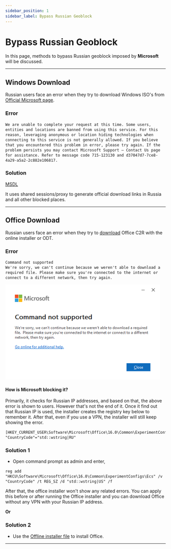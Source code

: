 ```yaml
---
sidebar_position: 1
sidebar_label: Bypass Russian Geoblock
---
```


# Bypass Russian Geoblock

In this page, methods to bypass Russian geoblock imposed by **Microsoft** will be discussed.

------------------------------------------------------------------------

## Windows Download

Russian users face an error when they try to download Windows ISO's from [Official Microsoft page](https://www.microsoft.com/software-download).

### Error

```         
We are unable to complete your request at this time. Some users, entities and locations are banned from using this service. For this reason, leveraging anonymous or location hiding technologies when connecting to this service is not generally allowed. If you believe that you encountered this problem in error, please try again. If the problem persists you may contact Microsoft Support – Contact Us page for assistance. Refer to message code 715-123130 and d37047d7-7ce8-4a29-a5a2-2c882e106817.
```

### Solution

[MSDL](https://msdl.gravesoft.dev/)

It uses shared sessions/proxy to generate official download links in Russia and all other blocked places.

------------------------------------------------------------------------

## Office Download

Russian users face an error when they try to [download](../download_windows_office/office_c2r_links) Office C2R with the online installer or ODT.

### Error

```
Command not supported
We're sorry, we can't continue because we weren't able to download a required file. Please make sure you're connected to the internet or connect to a different network, then try again.
```

![](office_download_error_in_russia.png)

#### How is Microsoft blocking it?

Primarily, it checks for Russian IP addresses, and based on that, the above error is shown to users. However that's not the end of it. Once it find out that Russian IP is used, the installer creates the registry key below to remember it. After that, even if you use a VPN, the installer will still keep showing the error.

```         
[HKEY_CURRENT_USER\Software\Microsoft\Office\16.0\Common\ExperimentConfigs\Ecs]
"CountryCode"="std::wstring|RU"
```

### Solution 1

-   Open command prompt as admin and enter,

```         
reg add "HKCU\Software\Microsoft\Office\16.0\Common\ExperimentConfigs\Ecs" /v "CountryCode" /t REG_SZ /d "std::wstring|US" /f
```

After that, the office installer won't show any related errors. You can apply this before or after running the Office installer and you can download Office without any VPN with your Russian IP address.

**Or**

### Solution 2

-   Use the [Offline installer file](../download_windows_office/office_c2r_links) to install Office.

------------------------------------------------------------------------
